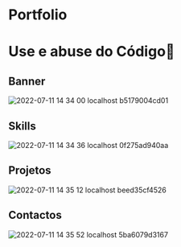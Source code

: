 # Portfolio

# Use e abuse do Código🚀

## Banner

![2022-07-11 14 34 00 localhost b5179004cd01](https://user-images.githubusercontent.com/52883429/178277001-5a338890-a96f-44be-b5bc-c3eee26f081c.png)



## Skills

![2022-07-11 14 34 36 localhost 0f275ad940aa](https://user-images.githubusercontent.com/52883429/178277315-18581340-3f16-43dd-97a6-7ef5bd9a16ca.png)


## Projetos

![2022-07-11 14 35 12 localhost beed35cf4526](https://user-images.githubusercontent.com/52883429/178277406-c0b20344-1be9-4fc0-b8a0-a87db7da5d30.png)


## Contactos


![2022-07-11 14 35 52 localhost 5ba6079d3167](https://user-images.githubusercontent.com/52883429/178277426-b95c6ec3-f7cd-4a87-85d6-ba3bfdb031e9.png)
